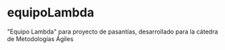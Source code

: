 # equipoLambda
"Equipo Lambda" para proyecto de pasantías, desarrollado para la cátedra de Metodologías Ágiles
